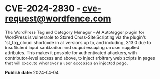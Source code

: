 # CVE-2024-2830 - cve-request@wordfence.com

The WordPress Tag and Category Manager – AI Autotagger plugin for WordPress is vulnerable to Stored Cross-Site Scripting via the plugin's 'st_tag_cloud' shortcode in all versions up to, and including, 3.13.0 due to insufficient input sanitization and output escaping on user supplied attributes. This makes it possible for authenticated attackers, with contributor-level access and above, to inject arbitrary web scripts in pages that will execute whenever a user accesses an injected page.

**Publish date:** 2024-04-04
